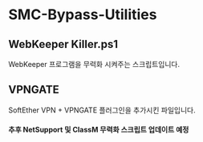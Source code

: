 # SMC-Bypass-Utilities
 
## WebKeeper Killer.ps1
WebKeeper 프로그램을 무력화 시켜주는 스크립트입니다.

## VPNGATE
SoftEther VPN + VPNGATE 플러그인을 추가시킨 파일입니다.

#### 추후 NetSupport 및 ClassM 무력화 스크립트 업데이트 예정
